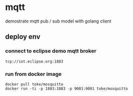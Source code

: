# mqtt

demostrate mqtt pub / sub model with golang client

## deploy env

### connect to eclipse demo mqtt broker

`tcp://iot.eclipse.org:1883`

### run from docker image

```
docker pull toke/mosquitto
docker run -ti -p 1883:1883 -p 9001:9001 toke/mosquitto
```